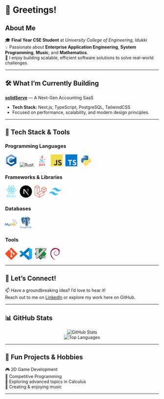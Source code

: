 # 👋 Greetings!

## About Me  
🎓 **Final Year CSE Student** at *University College of Engineering, Idukki*  
💡 Passionate about **Enterprise Application Engineering**, **System Programming**, **Music**, and **Mathematics**.  
🔧 I enjoy building scalable, efficient software solutions to solve real-world challenges.

---

## 🛠 What I’m Currently Building  
**[solidServe](#)** — A Next-Gen Accounting SaaS  
- **Tech Stack:** Next.js, TypeScript, PostgreSQL, TailwindCSS  
- Focused on performance, scalability, and modern design principles.

---

## 🧰 Tech Stack & Tools  

### Programming Languages  
<p>
  <img src="https://github.com/devicons/devicon/blob/master/icons/c/c-original.svg" title="C" alt="C" width="40" height="40"/>&nbsp;
  <img src="http://rust-lang.org/logos/rust-logo-128x128.png" title="Rust" alt="Rust" width="40" height="40"/>&nbsp;
  <img src="https://github.com/devicons/devicon/blob/master/icons/java/java-original-wordmark.svg" title="Java" alt="Java" width="40" height="40"/>&nbsp;
  <img src="https://github.com/devicons/devicon/blob/master/icons/javascript/javascript-original.svg" title="JavaScript" alt="JavaScript" width="40" height="40"/>&nbsp;
  <img src="https://github.com/devicons/devicon/blob/master/icons/typescript/typescript-original.svg" title="TypeScript" alt="TypeScript" width="40" height="40"/>&nbsp;
  <img src="https://github.com/devicons/devicon/blob/master/icons/python/python-original.svg" title="Python" alt="Python" width="40" height="40"/>&nbsp;
</p>

### Frameworks & Libraries  
<p>
  <img src="https://github.com/devicons/devicon/blob/master/icons/react/react-original-wordmark.svg" title="React" alt="React" width="40" height="40"/>&nbsp;
  <img src="https://github.com/devicons/devicon/blob/master/icons/nextjs/nextjs-original.svg" title="Next.js" alt="Next.js" width="40" height="40"/>&nbsp;
  <img src="https://github.com/devicons/devicon/blob/master/icons/laravel/laravel-original.svg" title="Laravel" alt="Laravel" width="40" height="40"/>&nbsp;
  <img src="https://github.com/devicons/devicon/blob/master/icons/tailwindcss/tailwindcss-original.svg" title="TailwindCSS" alt="TailwindCSS" width="40" height="40"/>&nbsp;
</p>

### Databases  
<p>
  <img src="https://github.com/devicons/devicon/blob/master/icons/mysql/mysql-original-wordmark.svg" title="MySQL" alt="MySQL" width="40" height="40"/>&nbsp;
  <img src="https://github.com/devicons/devicon/blob/master/icons/postgresql/postgresql-plain-wordmark.svg" title="PostgreSQL" alt="PostgreSQL" width="40" height="40"/>&nbsp;
</p>

### Tools  
<p>
  <img src="https://github.com/devicons/devicon/blob/master/icons/git/git-original.svg" title="Git" alt="Git" width="40" height="40"/>&nbsp;
  <img src="https://github.com/devicons/devicon/blob/master/icons/vscode/vscode-original.svg" title="VS Code" alt="VS Code" width="40" height="40"/>&nbsp;
  <img src="https://github.com/devicons/devicon/blob/master/icons/vim/vim-original.svg" title="Vim" alt="Vim" width="40" height="40"/>&nbsp;
  <img src="https://github.com/devicons/devicon/blob/master/icons/debian/debian-original.svg" title="Debian" alt="Debian" width="40" height="40"/>&nbsp;
</p>

---

## 🌟 Let’s Connect!  
📫 Have a groundbreaking idea? I’d love to hear it!  
Reach out to me on [LinkedIn](https://www.linkedin.com/in/nabiel-ahammed) or explore my work here on GitHub.

---

## 📊 GitHub Stats  
<div align="center">
  <img src="https://github-readme-stats.vercel.app/api?username=naybyal&show_icons=true&theme=gruvbox&hide_border=true" alt="GitHub Stats" />
  <br>
  <img src="https://github-readme-stats.vercel.app/api/top-langs/?username=naybyal&layout=compact&theme=gruvbox&hide_border=true" alt="Top Languages" />
</div>

---

## 👾 Fun Projects & Hobbies  
🎮 2D Game Development  
🏅 Competitive Programming  
🧮 Exploring advanced topics in Calculus  
🎵 Creating & enjoying music  

---

